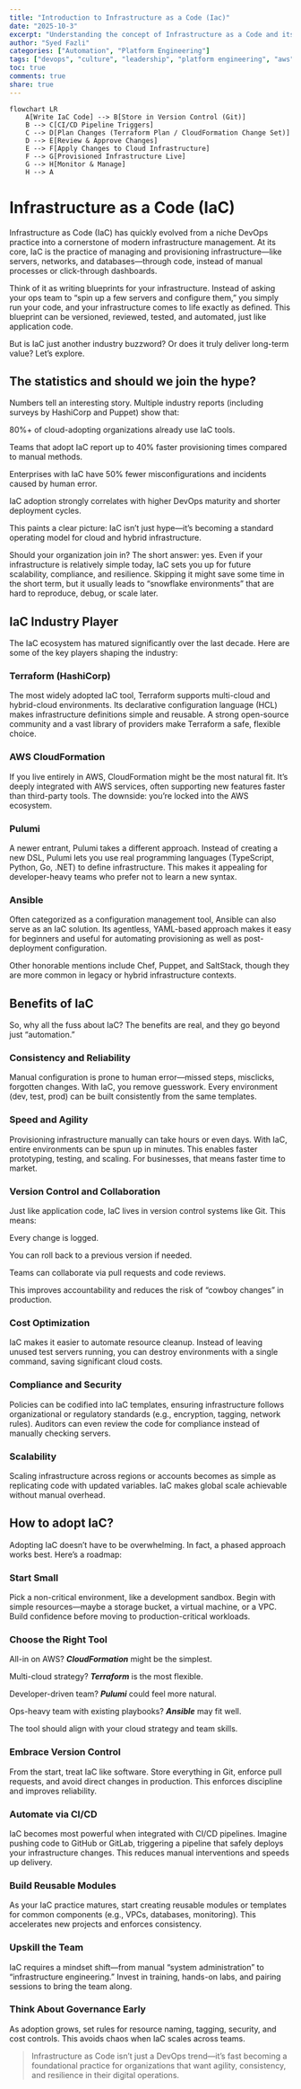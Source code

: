 ```yaml
---
title: "Introduction to Infrastructure as a Code (Iac)"
date: "2025-10-3"
excerpt: "Understanding the concept of Infrastructure as a Code and its ecosystem"
author: "Syed Fazli"
categories: ["Automation", "Platform Engineering"]
tags: ["devops", "culture", "leadership", "platform engineering", "aws", "automation", "container"]
toc: true
comments: true
share: true
---
```


```mermaid
flowchart LR
    A[Write IaC Code] --> B[Store in Version Control (Git)]
    B --> C[CI/CD Pipeline Triggers]
    C --> D[Plan Changes (Terraform Plan / CloudFormation Change Set)]
    D --> E[Review & Approve Changes]
    E --> F[Apply Changes to Cloud Infrastructure]
    F --> G[Provisioned Infrastructure Live]
    G --> H[Monitor & Manage]
    H --> A

```

# Infrastructure as a Code (IaC)

Infrastructure as Code (IaC) has quickly evolved from a niche DevOps practice into a cornerstone of modern infrastructure management. At its core, IaC is the practice of managing and provisioning infrastructure—like servers, networks, and databases—through code, instead of manual processes or click-through dashboards.

Think of it as writing blueprints for your infrastructure. Instead of asking your ops team to “spin up a few servers and configure them,” you simply run your code, and your infrastructure comes to life exactly as defined. This blueprint can be versioned, reviewed, tested, and automated, just like application code.

But is IaC just another industry buzzword? Or does it truly deliver long-term value? Let’s explore.

## The statistics and should we join the hype?

Numbers tell an interesting story. Multiple industry reports (including surveys by HashiCorp and Puppet) show that:

80%+ of cloud-adopting organizations already use IaC tools.

Teams that adopt IaC report up to 40% faster provisioning times compared to manual methods.

Enterprises with IaC have 50% fewer misconfigurations and incidents caused by human error.

IaC adoption strongly correlates with higher DevOps maturity and shorter deployment cycles.

This paints a clear picture: IaC isn’t just hype—it’s becoming a standard operating model for cloud and hybrid infrastructure.

Should your organization join in? The short answer: yes. Even if your infrastructure is relatively simple today, IaC sets you up for future scalability, compliance, and resilience. Skipping it might save some time in the short term, but it usually leads to “snowflake environments” that are hard to reproduce, debug, or scale later.

## IaC Industry Player

The IaC ecosystem has matured significantly over the last decade. Here are some of the key players shaping the industry:

### Terraform (HashiCorp)

The most widely adopted IaC tool, Terraform supports multi-cloud and hybrid-cloud environments. Its declarative configuration language (HCL) makes infrastructure definitions simple and reusable. A strong open-source community and a vast library of providers make Terraform a safe, flexible choice.

### AWS CloudFormation

If you live entirely in AWS, CloudFormation might be the most natural fit. It’s deeply integrated with AWS services, often supporting new features faster than third-party tools. The downside: you’re locked into the AWS ecosystem.

### Pulumi

A newer entrant, Pulumi takes a different approach. Instead of creating a new DSL, Pulumi lets you use real programming languages (TypeScript, Python, Go, .NET) to define infrastructure. This makes it appealing for developer-heavy teams who prefer not to learn a new syntax.

### Ansible

Often categorized as a configuration management tool, Ansible can also serve as an IaC solution. Its agentless, YAML-based approach makes it easy for beginners and useful for automating provisioning as well as post-deployment configuration.

Other honorable mentions include Chef, Puppet, and SaltStack, though they are more common in legacy or hybrid infrastructure contexts.

## Benefits of IaC

So, why all the fuss about IaC? The benefits are real, and they go beyond just “automation.”

### Consistency and Reliability

Manual configuration is prone to human error—missed steps, misclicks, forgotten changes. With IaC, you remove guesswork. Every environment (dev, test, prod) can be built consistently from the same templates.

### Speed and Agility

Provisioning infrastructure manually can take hours or even days. With IaC, entire environments can be spun up in minutes. This enables faster prototyping, testing, and scaling. For businesses, that means faster time to market.

### Version Control and Collaboration

Just like application code, IaC lives in version control systems like Git. This means:

Every change is logged.

You can roll back to a previous version if needed.

Teams can collaborate via pull requests and code reviews.

This improves accountability and reduces the risk of “cowboy changes” in production.

### Cost Optimization

IaC makes it easier to automate resource cleanup. Instead of leaving unused test servers running, you can destroy environments with a single command, saving significant cloud costs.

### Compliance and Security

Policies can be codified into IaC templates, ensuring infrastructure follows organizational or regulatory standards (e.g., encryption, tagging, network rules). Auditors can even review the code for compliance instead of manually checking servers.

### Scalability

Scaling infrastructure across regions or accounts becomes as simple as replicating code with updated variables. IaC makes global scale achievable without manual overhead.

## How to adopt IaC?

Adopting IaC doesn’t have to be overwhelming. In fact, a phased approach works best. Here’s a roadmap:

### Start Small

Pick a non-critical environment, like a development sandbox. Begin with simple resources—maybe a storage bucket, a virtual machine, or a VPC. Build confidence before moving to production-critical workloads.

### Choose the Right Tool

All-in on AWS? ***CloudFormation*** might be the simplest.

Multi-cloud strategy? ***Terraform*** is the most flexible.

Developer-driven team? ***Pulumi*** could feel more natural.

Ops-heavy team with existing playbooks? ***Ansible*** may fit well.

The tool should align with your cloud strategy and team skills.

### Embrace Version Control

From the start, treat IaC like software. Store everything in Git, enforce pull requests, and avoid direct changes in production. This enforces discipline and improves reliability.

### Automate via CI/CD

IaC becomes most powerful when integrated with CI/CD pipelines. Imagine pushing code to GitHub or GitLab, triggering a pipeline that safely deploys your infrastructure changes. This reduces manual interventions and speeds up delivery.

### Build Reusable Modules

As your IaC practice matures, start creating reusable modules or templates for common components (e.g., VPCs, databases, monitoring). This accelerates new projects and enforces consistency.

### Upskill the Team

IaC requires a mindset shift—from manual “system administration” to “infrastructure engineering.” Invest in training, hands-on labs, and pairing sessions to bring the team along.

### Think About Governance Early

As adoption grows, set rules for resource naming, tagging, security, and cost controls. This avoids chaos when IaC scales across teams.

> Infrastructure as Code isn’t just a DevOps trend—it’s fast becoming a foundational practice for organizations that want agility, consistency, and resilience in their digital operations.
